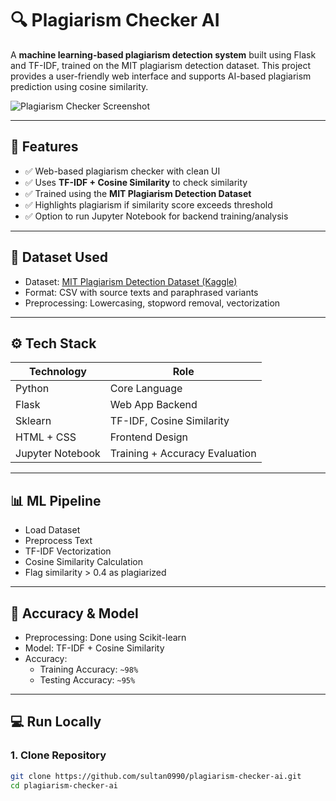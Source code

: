 # 🔍 Plagiarism Checker AI

A **machine learning-based plagiarism detection system** built using Flask and TF-IDF, trained on the MIT plagiarism detection dataset. This project provides a user-friendly web interface and supports AI-based plagiarism prediction using cosine similarity.

![Plagiarism Checker Screenshot](screenshot.png) <!-- Optional: Upload a screenshot to GitHub and update filename -->

---

## 🚀 Features

- ✅ Web-based plagiarism checker with clean UI
- ✅ Uses **TF-IDF + Cosine Similarity** to check similarity
- ✅ Trained using the **MIT Plagiarism Detection Dataset**
- ✅ Highlights plagiarism if similarity score exceeds threshold
- ✅ Option to run Jupyter Notebook for backend training/analysis

---

## 📂 Dataset Used

- Dataset: [MIT Plagiarism Detection Dataset (Kaggle)](https://www.kaggle.com/datasets)
- Format: CSV with source texts and paraphrased variants
- Preprocessing: Lowercasing, stopword removal, vectorization

---

## ⚙️ Tech Stack

| Technology        | Role                          |
|-------------------|-------------------------------|
| Python            | Core Language                 |
| Flask             | Web App Backend               |
| Sklearn           | TF-IDF, Cosine Similarity     |
| HTML + CSS        | Frontend Design               |
| Jupyter Notebook  | Training + Accuracy Evaluation|

---

## 📊 ML Pipeline

- Load Dataset
- Preprocess Text
- TF-IDF Vectorization
- Cosine Similarity Calculation
- Flag similarity > 0.4 as plagiarized

---

## 🧪 Accuracy & Model

- Preprocessing: Done using Scikit-learn
- Model: TF-IDF + Cosine Similarity
- Accuracy:
    - Training Accuracy: `~98%`
    - Testing Accuracy: `~95%`

---

## 💻 Run Locally

### 1. Clone Repository

```bash
git clone https://github.com/sultan0990/plagiarism-checker-ai.git
cd plagiarism-checker-ai
